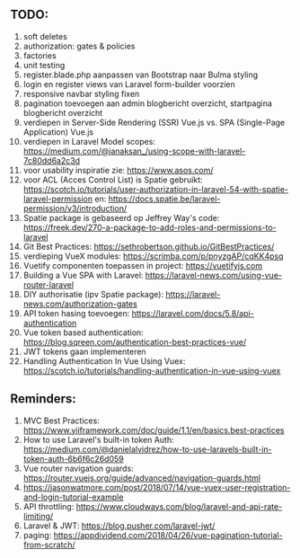 ## TODO:

1. soft deletes
2. authorization: gates & policies
3. factories
4. unit testing
5. register.blade.php aanpassen van Bootstrap naar Bulma styling
6. login en register views van Laravel form-builder voorzien
7. responsive navbar styling fixen
8. pagination toevoegen aan admin blogbericht overzicht, startpagina blogbericht overzicht
9. verdiepen in Server-Side Rendering (SSR) Vue.js vs. SPA (Single-Page Application) Vue.js
11. verdiepen in Laravel Model scopes: https://medium.com/@janaksan_/using-scope-with-laravel-7c80dd6a2c3d
12. voor usability inspiratie zie: https://www.asos.com/
13. voor ACL (Acces Control List) is Spatie gebruikt: https://scotch.io/tutorials/user-authorization-in-laravel-54-with-spatie-laravel-permission
en: https://docs.spatie.be/laravel-permission/v3/introduction/
14. Spatie package is gebaseerd op Jeffrey Way's code: https://freek.dev/270-a-package-to-add-roles-and-permissions-to-laravel
15. Git Best Practices: https://sethrobertson.github.io/GitBestPractices/
16. verdieping VueX modules: https://scrimba.com/p/pnyzgAP/cqKK4psq
17. Vuetify componenten toepassen in project: https://vuetifyjs.com
18. Building a Vue SPA with Laravel: https://laravel-news.com/using-vue-router-laravel
19. DIY authorisatie (ipv Spatie package): https://laravel-news.com/authorization-gates
20. API token hasing toevoegen: https://laravel.com/docs/5.8/api-authentication
21. Vue token based authentication: https://blog.sqreen.com/authentication-best-practices-vue/
22. JWT tokens gaan implementeren
23. Handling Authentication In Vue Using Vuex: https://scotch.io/tutorials/handling-authentication-in-vue-using-vuex


## Reminders:

1. MVC Best Practices: https://www.yiiframework.com/doc/guide/1.1/en/basics.best-practices
2. How to use Laravel's built-in token Auth: https://medium.com/@danielalvidrez/how-to-use-laravels-built-in-token-auth-6b6f6c26d059 
3. Vue router navigation guards: https://router.vuejs.org/guide/advanced/navigation-guards.html
4. https://jasonwatmore.com/post/2018/07/14/vue-vuex-user-registration-and-login-tutorial-example
5. API throttling: https://www.cloudways.com/blog/laravel-and-api-rate-limiting/
6. Laravel & JWT: https://blog.pusher.com/laravel-jwt/
7. paging: https://appdividend.com/2018/04/26/vue-pagination-tutorial-from-scratch/
